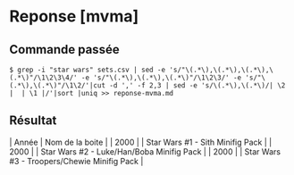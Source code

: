# Reponse [mvma]

## Commande passée

    $ grep -i "star wars" sets.csv | sed -e 's/"\(.*\),\(.*\),\(.*\),\(.*\)"/\1\2\3\4/' -e 's/"\(.*\),\(.*\),\(.*\)"/\1\2\3/' -e 's/"\(.*\),\(.*\)"/\1\2/'|cut -d ',' -f 2,3 | sed -e 's/\(.*\),\(.*\)/| \2 |  | \1 |/'|sort |uniq >> reponse-mvma.md


## Résultat

| Année | Nom de la boite |
| 2000 |  | Star Wars #1 - Sith Minifig Pack |
| 2000 |  | Star Wars #2 - Luke/Han/Boba Minifig Pack |
| 2000 |  | Star Wars #3 - Troopers/Chewie Minifig Pack |


